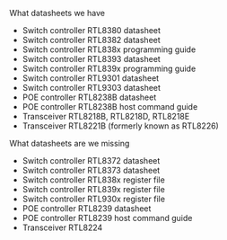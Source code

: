 What datasheets we have

- Switch controller RTL8380 datasheet
- Switch controller RTL8382 datasheet
- Switch controller RTL838x programming guide 
- Switch controller RTL8393 datasheet
- Switch controller RTL839x programming guide 
- Switch controller RTL9301 datasheet
- Switch controller RTL9303 datasheet
- POE controller RTL8238B datasheet
- POE controller RTL8238B host command guide
- Transceiver RTL8218B, RTL8218D, RTL8218E
- Transceiver RTL8221B (formerly known as RTL8226)

What datasheets are we missing

- Switch controller RTL8372 datasheet
- Switch controller RTL8373 datasheet
- Switch controller RTL838x register file
- Switch controller RTL839x register file
- Switch controller RTL930x register file
- POE controller RTL8239 datasheet
- POE controller RTL8239 host command guide
- Transceiver RTL8224 
